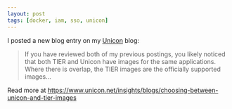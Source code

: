 ```yaml
---
layout: post
tags: [docker, iam, sso, unicon]
---
```


I posted a new blog entry on my [Unicon](https://www.unicon.net/about/blogs/blogger/177) blog:

> If you have reviewed both of my previous postings, you likely noticed that both TIER and Unicon have images for the same applications. Where there is overlap, the TIER images are the officially supported images...

<!--more-->

Read more at <https://www.unicon.net/insights/blogs/choosing-between-unicon-and-tier-images>